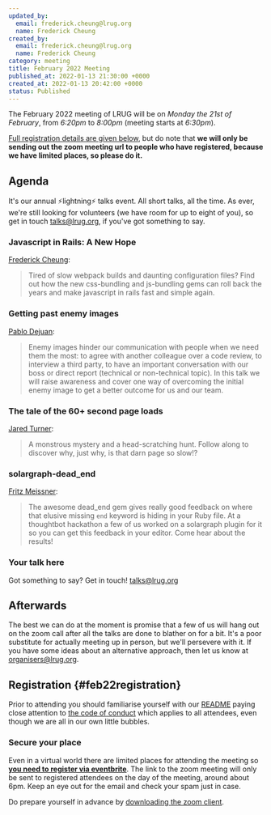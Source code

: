 ```yaml
---
updated_by:
  email: frederick.cheung@lrug.org
  name: Frederick Cheung
created_by:
  email: frederick.cheung@lrug.org
  name: Frederick Cheung
category: meeting
title: February 2022 Meeting
published_at: 2022-01-13 21:30:00 +0000
created_at: 2022-01-13 20:42:00 +0000
status: Published
---
```


The February 2022 meeting of LRUG will be on *Monday the 21st of February*,
from _6:20pm_ to _8:00pm_ (meeting starts at _6:30pm_).

[Full registration details are given below](#feb22registration), but do
note that **we will only be sending out the zoom meeting url to people who
have registered, because we have limited places, so please do it.**

## Agenda

It's our annual ⚡️lightning⚡️ talks event.  All short talks, all the
time.  As ever, we're still looking for volunteers (we have room for up to
eight of you), so get in touch [talks@lrug.org](mailto:talks@lrug.org), if
you've got something to say.


### Javascript in Rails: A New Hope

[Frederick Cheung](https://twitter.com/fglc2):

> Tired of slow webpack builds and daunting configuration files?
> Find out how the new css-bundling and js-bundling gems can roll back the years
> and make javascript in rails fast and simple again.

### Getting past enemy images

[Pablo Dejuan](https://pablo.pm):

> Enemy images hinder our communication with people when we need them
> the most: to agree with another colleague over a code review, to interview
> a third party, to have an important conversation with our boss or direct
> report (technical or non-technical topic).
> In this talk we will raise awareness and cover one way of overcoming the
> initial enemy image to get a better outcome for us and our team.

### The tale of the 60+ second page loads

[Jared Turner](https://www.linkedin.com/in/jaredlt/):

> A monstrous mystery and a head-scratching hunt. Follow along to discover
> why, just why, is that darn page so slow!?

### solargraph-dead_end

[Fritz Meissner](https://twitter.com/fritzmeissner):

> The awesome dead_end gem gives really good feedback on where that elusive
> missing `end` keyword is hiding in your Ruby file.
> At a thoughtbot hackathon a few of us worked on a solargraph plugin
> for it so you can get this feedback in your editor. Come hear about
> the results!

### Your talk here

Got something to say? Get in touch! [talks@lrug.org](mailto:talks@lrug.org)

## Afterwards

The best we can do at the moment is promise that a few of us will hang out
on the zoom call after all the talks are done to blather on for a bit.
It's a poor substitute for actually meeting up in person, but we'll
persevere with it.  If you have some ideas about an alternative approach,
then let us know at [organisers@lrug.org](mailto:organisers@lrug.org).

## Registration {#feb22registration}

Prior to attending you should familiarise yourself with our
[README](http://readme.lrug.org/) paying close attention to [the code of
conduct](http://readme.lrug.org/#code-of-conduct) which applies to all
attendees, even though we are all in our own little bubbles.

### Secure your place

Even in a virtual world there are limited places for attending the
meeting so **[you need to register via eventbrite][feb2022-eventbrite]**.
The link to the zoom meeting will only be sent to registered attendees on
the day of the meeting, around about 6pm. Keep an eye out for the email
and check your spam just in case.

Do prepare yourself in advance by [downloading the zoom
client](https://zoom.us/support/download).

[feb2022-eventbrite]: https://www.eventbrite.com/e/lrug-february-2022-tickets-244320267497
